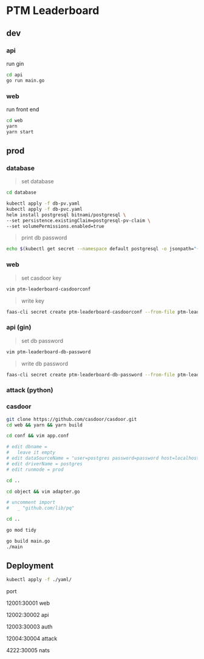 # PTM Leaderboard

## dev

### api

run gin

```bash
cd api
go run main.go
```

### web

run front end

```bash
cd web
yarn
yarn start
```

## prod

### database

> set database

```bash
cd database
```

```bash
kubectl apply -f db-pv.yaml
kubectl apply -f db-pvc.yaml
helm install postgresql bitnami/postgresql \
--set persistence.existingClaim=postgresql-pv-claim \
--set volumePermissions.enabled=true
```

> print db password

```bash
echo $(kubectl get secret --namespace default postgresql -o jsonpath="{.data.postgresql-password}" | base64 --decode)
```

### web

> set casdoor key

```bash
vim ptm-leaderboard-casdoorconf
```

> write key

```bash
faas-cli secret create ptm-leaderboard-casdoorconf --from-file ptm-leaderboard-casdoorconf
```

### api (gin)

> set db password

```bash
vim ptm-leaderboard-db-password
```

> write db password

```bash
faas-cli secret create ptm-leaderboard-db-password --from-file ptm-leaderboard-db-password
```

### attack (python)

### casdoor

```bash
git clone https://github.com/casdoor/casdoor.git
cd web && yarn && yarn build

cd conf && vim app.conf

# edit dbname = 
#   leave it empty
# edit dataSourceName = "user=postgres password=password host=localhost port=5432 dbname=casdoor sslmode=disable"
# edit driverName = postgres
# edit runmode = prod

cd ..

cd object && vim adapter.go

# uncomment import
#   _ "github.com/lib/pq"

cd ..

go mod tidy

go build main.go
./main
```

## Deployment

```bash
kubectl apply -f ./yaml/
```





port

12001:30001 web

12002:30002 api

12003:30003 auth

12004:30004 attack

4222:30005 nats
